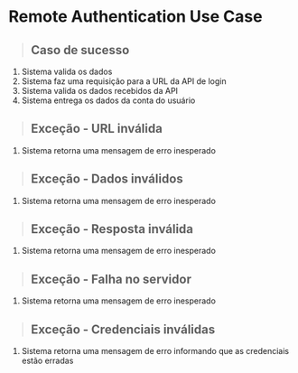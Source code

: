 

# Remote Authentication Use Case

> ## Caso de sucesso
1. Sistema valida os dados
2. Sistema faz uma requisição para a URL da API de login
3. Sistema valida os dados recebidos da API
4. Sistema entrega os dados da conta do usuário
> ## Exceção - URL inválida
1. Sistema retorna uma mensagem de erro inesperado
> ## Exceção - Dados inválidos
1. Sistema retorna uma mensagem de erro inesperado
> ## Exceção - Resposta inválida
1. Sistema retorna uma mensagem de erro inesperado
> ## Exceção - Falha no servidor
1. Sistema retorna uma mensagem de erro inesperado
> ## Exceção - Credenciais inválidas
1. Sistema retorna uma mensagem de erro informando que as credenciais estão erradas
